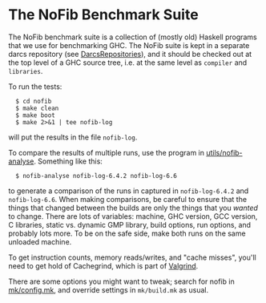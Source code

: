 # The NoFib Benchmark Suite



The NoFib benchmark suite is a collection of (mostly old) Haskell programs that we use for benchmarking GHC.  The NoFib suite is kept in a separate darcs repository (see [DarcsRepositories](darcs-repositories)), and it should be checked out at the top level of a GHC source tree, i.e. at the same level as `compiler` and `libraries`.



To run the tests:


```wiki
  $ cd nofib
  $ make clean
  $ make boot
  $ make 2>&1 | tee nofib-log
```


will put the results in the file `nofib-log`.



To compare the results of multiple runs, use the program in
[utils/nofib-analyse](/trac/ghc/browser/ghc/utils/nofib-analyse).  Something like this:


```wiki
  $ nofib-analyse nofib-log-6.4.2 nofib-log-6.6
```


to generate a comparison of the runs in captured in `nofib-log-6.4.2`
and `nofib-log-6.6`.  When making comparisons, be careful to ensure
that the things that changed between the builds are only the things
that you *wanted* to change.  There are lots of variables: machine,
GHC version, GCC version, C libraries, static vs. dynamic GMP library,
build options, run options, and probably lots more.  To be on the safe
side, make both runs on the same unloaded machine.



To get instruction counts, memory reads/writes, and "cache misses",
you'll need to get hold of Cachegrind, which is part of 
[ Valgrind](http://valgrind.org).



There are some options you might want to tweak; search for nofib in
[mk/config.mk](/trac/ghc/browser/ghc/mk/config.mk), and override settings in `mk/build.mk` as usual.


